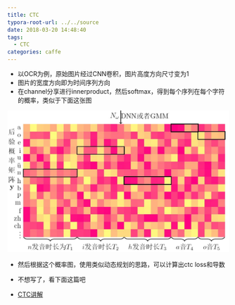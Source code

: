 ```yaml
---
title: CTC
typora-root-url: ../../source
date: 2018-03-20 14:48:40
tags:
  - CTC
categories: caffe
---
```


- 以OCR为例，原始图片经过CNN卷积，图片高度方向尺寸变为1
- 图片的宽度方向即为时间序列方向
- 在channel分享进行innerproduct，然后softmax，得到每个序列在每个字符的概率，类似于下面这张图

![](/images/ctc.jpg)

- 然后根据这个概率图，使用类似动态规划的思路，可以计算出ctc loss和导数

- 不想写了，看下面这篇吧

- [CTC讲解](http://blog.csdn.net/luodongri/article/details/77005948)
